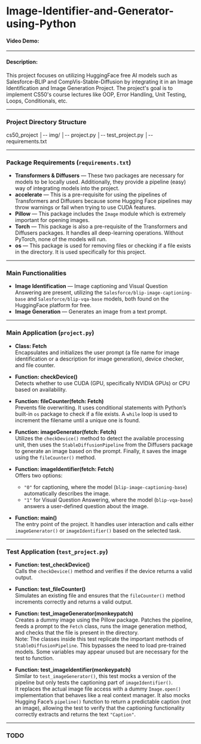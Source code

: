 # Image-Identifier-and-Generator-using-Python

#### Video Demo:  
<URL HERE>

---

#### Description:  
This project focuses on utilizing HuggingFace free AI models such as Salesforce-BLIP and CompVis-Stable-Diffusion by integrating it in an Image Identification and Image Generation Project. The project's goal is to implement CS50's course lectures like OOP, Error Handling, Unit Testing, Loops, Conditionals, etc.

---

### Project Directory Structure
cs50_project
│-- img/
│-- project.py
│-- test_project.py
│-- requirements.txt

---

### Package Requirements (`requirements.txt`)
- **Transformers & Diffusers** — These two packages are necessary for models to be locally used. Additionally, they provide a pipeline (easy) way of integrating models into the project.
- **accelerate** — This is a pre-requisite for using the pipelines of Transformers and Diffusers because some Hugging Face pipelines may throw warnings or fail when trying to use CUDA features.
- **Pillow** — This package includes the `Image` module which is extremely important for opening images.
- **Torch** — This package is also a pre-requisite of the Transformers and Diffusers packages. It handles all deep-learning operations. Without PyTorch, none of the models will run.
- **os** — This package is used for removing files or checking if a file exists in the directory. It is used specifically for this project.

---

### Main Functionalities
- **Image Identification** — Image captioning and Visual Question Answering are present, utilizing the `Salesforce/blip-image-captioning-base` and `Salesforce/blip-vqa-base` models, both found on the HuggingFace platform for free.
- **Image Generation** — Generates an image from a text prompt.

---

### Main Application (`project.py`)
- **Class: Fetch**  
  Encapsulates and initializes the user prompt (a file name for image identification or a description for image generation), device checker, and file counter.

- **Function: checkDevice()**  
  Detects whether to use CUDA (GPU, specifically NVIDIA GPUs) or CPU based on availability.

- **Function: fileCounter(fetch: Fetch)**  
  Prevents file overwriting. It uses conditional statements with Python’s built-in `os` package to check if a file exists. A `while` loop is used to increment the filename until a unique one is found.

- **Function: imageGenerator(fetch: Fetch)**  
  Utilizes the `checkDevice()` method to detect the available processing unit, then uses the `StableDiffusionPipeline` from the Diffusers package to generate an image based on the prompt. Finally, it saves the image using the `fileCounter()` method.

- **Function: imageIdentifier(fetch: Fetch)**  
  Offers two options:
  - `"0"` for captioning, where the model (`blip-image-captioning-base`) automatically describes the image.
  - `"1"` for Visual Question Answering, where the model (`blip-vqa-base`) answers a user-defined question about the image.

- **Function: main()**  
  The entry point of the project. It handles user interaction and calls either `imageGenerator()` or `imageIdentifier()` based on the selected task.

---

### Test Application (`test_project.py`)
- **Function: test_checkDevice()**  
  Calls the `checkDevice()` method and verifies if the device returns a valid output.

- **Function: test_fileCounter()**  
  Simulates an existing file and ensures that the `fileCounter()` method increments correctly and returns a valid output.

- **Function: test_imageGenerator(monkeypatch)**  
  Creates a dummy image using the Pillow package. Patches the pipeline, feeds a prompt to the `Fetch` class, runs the image generation method, and checks that the file is present in the directory.  
  Note: The classes inside this test replicate the important methods of `StableDiffusionPipeline`. This bypasses the need to load pre-trained models. Some variables may appear unused but are necessary for the test to function.

- **Function: test_imageIdentifier(monkeypatch)**  
  Similar to `test_imageGenerator()`, this test mocks a version of the pipeline but only tests the captioning part of `imageIdentifier()`.  
  It replaces the actual image file access with a dummy `Image.open()` implementation that behaves like a real context manager. It also mocks Hugging Face’s `pipeline()` function to return a predictable caption (not an image), allowing the test to verify that the captioning functionality correctly extracts and returns the text `"Caption"`.

---

### TODO
